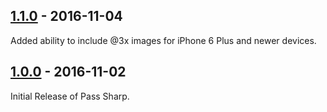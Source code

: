 ## [1.1.0](https://github.com/daxko/PassSharp/releases/tag/v1.1.0) - 2016-11-04

Added ability to include @3x images for iPhone 6 Plus and newer devices.

## [1.0.0](https://github.com/daxko/PassSharp/releases/tag/v1.0.0) - 2016-11-02

Initial Release of Pass Sharp.